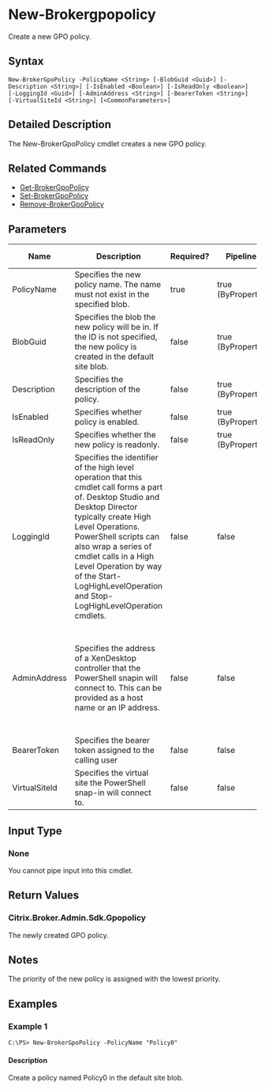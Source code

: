 ﻿
# New-Brokergpopolicy
Create a new GPO policy.
## Syntax
```
New-BrokerGpoPolicy -PolicyName <String> [-BlobGuid <Guid>] [-Description <String>] [-IsEnabled <Boolean>] [-IsReadOnly <Boolean>] [-LoggingId <Guid>] [-AdminAddress <String>] [-BearerToken <String>] [-VirtualSiteId <String>] [<CommonParameters>]
```
## Detailed Description
The New-BrokerGpoPolicy cmdlet creates a new GPO policy.


## Related Commands

* [Get-BrokerGpoPolicy](./Get-BrokerGpoPolicy/)
* [Set-BrokerGpoPolicy](./Set-BrokerGpoPolicy/)
* [Remove-BrokerGpoPolicy](./Remove-BrokerGpoPolicy/)
## Parameters
| Name   | Description | Required? | Pipeline Input | Default Value |
| --- | --- | --- | --- | --- |
| PolicyName | Specifies the new policy name. The name must not exist in the specified blob. | true | true (ByPropertyName) |  |
| BlobGuid | Specifies the blob the new policy will be in. If the ID is not specified, the new policy is created in the default site blob. | false | true (ByPropertyName) | None |
| Description | Specifies the description of the policy. | false | true (ByPropertyName) |  |
| IsEnabled | Specifies whether policy is enabled. | false | true (ByPropertyName) | true |
| IsReadOnly | Specifies whether the new policy is readonly. | false | true (ByPropertyName) | false |
| LoggingId | Specifies the identifier of the high level operation that this cmdlet call forms a part of. Desktop Studio and Desktop Director typically create High Level Operations. PowerShell scripts can also wrap a series of cmdlet calls in a High Level Operation by way of the Start-LogHighLevelOperation and Stop-LogHighLevelOperation cmdlets. | false | false |  |
| AdminAddress | Specifies the address of a XenDesktop controller that the PowerShell snapin will connect to. This can be provided as a host name or an IP address. | false | false | Localhost. Once a value is provided by any cmdlet, this value will become the default. |
| BearerToken | Specifies the bearer token assigned to the calling user | false | false |  |
| VirtualSiteId | Specifies the virtual site the PowerShell snap-in will connect to. | false | false |  |

## Input Type

### None
You cannot pipe input into this cmdlet.
## Return Values

### Citrix.Broker.Admin.Sdk.Gpopolicy
The newly created GPO policy.
## Notes
The priority of the new policy is assigned with the lowest priority.
## Examples

### Example 1
```
C:\PS> New-BrokerGpoPolicy -PolicyName "Policy0"
```
#### Description
Create a policy named Policy0 in the default site blob.
